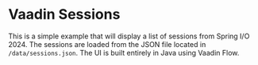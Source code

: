 # Vaadin Sessions

This is a simple example that will display a list of sessions from Spring I/O 2024. The sessions are loaded from the JSON
file located in `/data/sessions.json`. The UI is built entirely in Java using Vaadin Flow. 